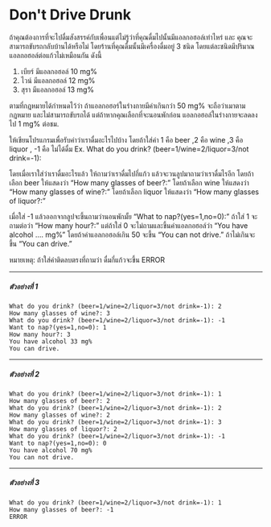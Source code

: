 # Don't Drive Drunk

ถ้าคุณต้องการที่จะไปดื่มสังสรรค์กับเพื่อนแต่ไม่รู้ว่าที่คุณดื่มไปนั้นมีแอลกอฮอล์เท่าไหร่ และ คุณจะสามารถขับรถกลับบ้านได้หรือไม่  โดยร้านที่คุณดื่มนั้นมีเครื่องดื่มอยู่ 3 ชนิด โดยแต่ละชนิดมีปริมาณแอลกอฮอล์ต่อแก้วไม่เหมือนกัน ดังนี้

1. เบียร์ มีแอลกอฮอล์ 10 mg%
2. ไวน์ มีแอลกอฮอล์ 12 mg%
3. สุรา มีแอลกอฮอล์ 13 mg%

ตามที่กฎหมายได้กำหนดไว้ว่า ถ้าแอลกอฮอร์ในร่างกายมีค่าเกินกว่า 50 mg% จะถือว่าเมาตามกฎหมาย และไม่สามารถขับรถได้ แต่ถ้าหากคุณเลือกที่จะนอนพักก่อน แอลกอฮอล์ในร่างกายจะลดลงไป 1 mg% ต่อชม.

ให้เขียนโปรแกรมเพื่อรับค่าว่าเราดื่มอะไรไปบ้าง โดยถ้าใส่ค่า 1 คือ beer ,2 คือ wine ,3 คือ liquor , -1 คือ ไม่ได้ดื่ม
    Ex. What do you drink? (beer=1/wine=2/liquor=3/not drink=-1):

โดยเมื่อเราใส่ว่าเราดื่มอะไรแล้ว ให้ถามว่าเราดื่มไปกี่แก้ว แล้วจะวนลูปมาถามว่าเราดื่มไรอีก
    โดยถ้าเลือก beer   ให้แสดงว่า “How many glasses of beer?:”
    โดยถ้าเลือก wine   ให้แสดงว่า “How many glasses of wine?:”
    โดยถ้าเลือก liquor ให้แสดงว่า “How many glasses of liquor?:”

เมื่อใส่ -1 แล้วออกจากลูปจะขึ้นถามว่านอนพักมั้ย  “What to nap?(yes=1,no=0):” ถ้าใส่ 1 จะ ถามต่อว่า “How many hour?:” แต่ถ้าใส่ 0 จะไม่ถามและขึ้นค่าแอลกอฮอล์ว่า “You have alcohol …. mg%” โดยถ้าค่าแอลกอฮอล์เกิน 50 จะขึ้น “You can not drive.” ถ้าไม่เกินจะขึ้น “You can drive.”

หมายเหตุ: ถ้าใส่ค่าติดลบตรงที่ถามว่า ดื่มกี่แก้วจะขึ้น ERROR

***
##### ตัวอย่างที่ 1
	What do you drink? (beer=1/wine=2/liquor=3/not drink=-1): 2
	How many glasses of wine?: 3
	What do you drink? (beer=1/wine=2/liquor=3/not drink=-1): -1
	Want to nap?(yes=1,no=0): 1
	How many hour?: 3
	You have alcohol 33 mg%
	You can drive.

---
##### ตัวอย่างที่ 2
	What do you drink? (beer=1/wine=2/liquor=3/not drink=-1): 1
	How many glasses of beer?: 2
	What do you drink? (beer=1/wine=2/liquor=3/not drink=-1): 2
	How many glasses of wine?: 2
	What do you drink? (beer=1/wine=2/liquor=3/not drink=-1): 3
	How many glasses of liquor?: 2
	What do you drink? (beer=1/wine=2/liquor=3/not drink=-1): -1
	Want to nap?(yes=1,no=0): 0
	You have alcohol 70 mg%
	You can not drive.

---
##### ตัวอย่างที่ 3
	What do you drink? (beer=1/wine=2/liquor=3/not drink=-1): 1
	How many glasses of beer?: -1
	ERROR
